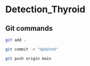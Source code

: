 # Detection_Thyroid

## Git commands

```bash
git add .

git commit -m "Updated"

git push origin main
```